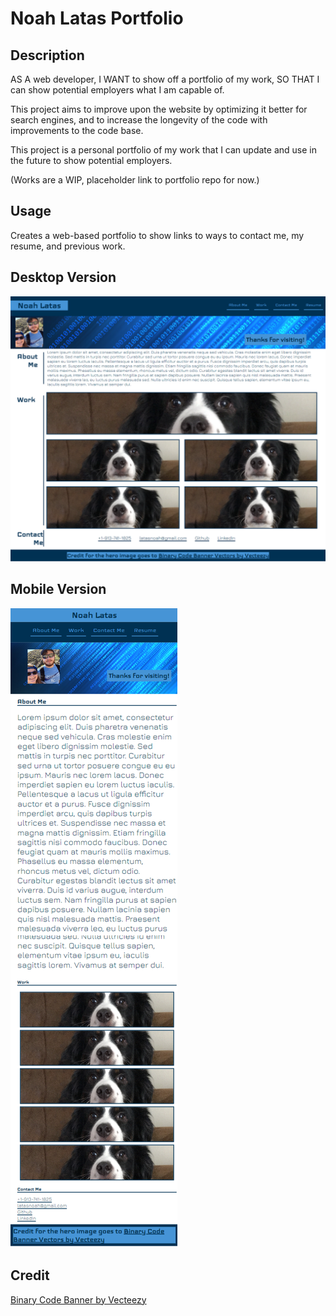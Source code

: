 # Noah Latas Portfolio

## Description

AS A web developer, I WANT to show off a portfolio of my work, SO THAT I can show potential employers what I am capable of.

This project aims to improve upon the website by optimizing it better for search engines, and to increase the longevity of the code with improvements to the code base.

This project is a personal portfolio of my work that I can update and use in the future to show potential employers.

(Works are a WIP, placeholder link to portfolio repo for now.)

## Usage

Creates a web-based portfolio to show links to ways to contact me, my resume, and previous work.

## Desktop Version

![portfolio-desktop](./assets/images/Noah-Latas-Portfolio-Desktop.jpg)

## Mobile Version

![portfolio-mobile](./assets/images/Noah-Latas-Portfolio-Mobile.jpg)

## Credit

[Binary Code Banner by Vecteezy](https://www.vecteezy.com/vector-art/829812-binary-code-banner)

